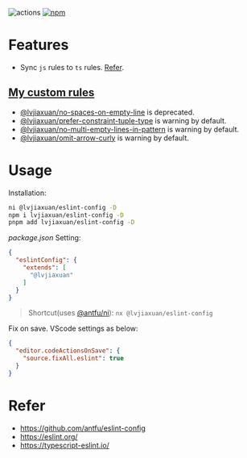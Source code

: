 ![actions](https://github.com/lvjiaxuan/eslint-config/actions/workflows/release.yml/badge.svg)
[![npm](https://img.shields.io/npm/v/@lvjiaxuan/eslint-config)](https://www.npmjs.com/package/@lvjiaxuan/eslint-config)

# Features

- Sync `js` rules to `ts` rules. [Refer](./packages/typescript/sync-rules.js).

## [My custom rules](./packages/eslint-plugin/README.md)

- [@lvjiaxuan/no-spaces-on-empty-line](./packages/eslint-plugin/src/rules/no-spaces-on-empty-line.ts) is deprecated.
- [@lvjiaxuan/prefer-constraint-tuple-type](./packages/eslint-plugin/src/rules/prefer-constraint-tuple-type.ts) is warning by default.
- [@lvjiaxuan/no-multi-empty-lines-in-pattern](./packages/eslint-plugin/src/rules/no-multi-empty-lines-in-pattern.ts) is warning by default.
- [@lvjiaxuan/omit-arrow-curly](./packages/eslint-plugin/src/rules/omit-arrow-curly.ts) is warning by default.

# Usage

Installation:
```bash
ni @lvjiaxuan/eslint-config -D
npm i lvjiaxuan/eslint-config -D
pnpm add lvjiaxuan/eslint-config -D
```

*package.json* Setting:
```json
{
  "eslintConfig": {
    "extends": [
      "@lvjiaxuan"
    ]
  }
}
```

> Shortcut(uses [@antfu/ni](https://github.com/antfu/ni)): `nx @lvjiaxuan/eslint-config`

Fix on save. VScode settings as below:
```json
{
  "editor.codeActionsOnSave": {
    "source.fixAll.eslint": true
  }
}
```

# Refer

- https://github.com/antfu/eslint-config
- https://eslint.org/
- https://typescript-eslint.io/
